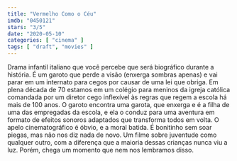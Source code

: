 ```yaml
---
title: "Vermelho Como o Céu"
imdb: "0450121"
stars: "3/5"
date: "2020-05-10"
categories: [ "cinema" ]
tags: [ "draft", "movies" ]
---
```

Drama infantil italiano que você percebe que será biográfico durante a história. É um garoto que perde a visão (enxerga sombras apenas) e vai parar em um internato para cegos por causar de uma lei que obriga. Em plena década de 70 estamos em um colégio para meninos da igreja católica comandada por um diretor cego inflexível às regras que regem a escola há mais de 100 anos. O garoto encontra uma garota, que enxerga e é a filha de uma das empregadas da escola, e ela o conduz para uma aventura em formato de efeitos sonoros adaptados que transforma todos em volta. O apelo cinematográfico é óbvio, e a moral batida. É bonitinho sem soar piegas, mas não nos diz nada de novo. Um filme sobre juventude como qualquer outro, com a diferença que a maioria dessas crianças nunca viu a luz. Porém, chega um momento que nem nos lembramos disso.
